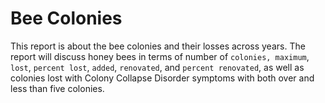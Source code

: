 # Bee Colonies

This report is about the bee colonies and their losses across years. The report will discuss honey bees in terms of number of `colonies, maximum`, `lost`, `percent lost`, `added`, `renovated`, and `percent renovated`, as well as colonies lost with Colony Collapse Disorder symptoms with both over and less than five colonies.
